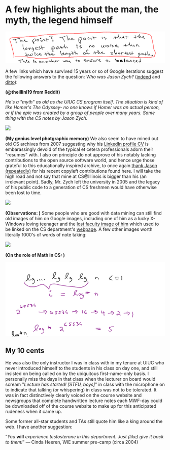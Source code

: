 # A few highlights about the man, the myth, the legend himself

<img src="https://github.com/maxieds/MyProtestToTheIllinoisDMCAActOf2017/blob/master/local-images/rbnotes-the-point3.png" />

A few links which have survived 15 years or so of Google iterations 
suggest the following answers to the question: 
*Who was Jason Zych?* ([indeed](https://www.reddit.com/r/UIUC/comments/6kapwr/who_is_jason_zych/) and [ditto](https://www.facebook.com/UIUC.CS225/posts/i-had-jason-zych-during-his-last-semester-teaching-here-bring-back-the-mountain-/325944075682/)):

**(@theillini19 from Reddit)**

*He's a "myth" as old as the UIUC CS program itself. The situation is kind of like Homer's The Odyssey- no one knows if 
Homer was an actual person, or if the epic was created by a group of people over many years. 
Same thing with the CS notes by Jason Zych.*

<img src="https://github.com/maxieds/MyProtestToTheIllinoisDMCATakedownActOf2017/blob/master/local-images/WhoIs.png" />

**(My genius level photgraphic memory)**
We also seem to have mined out old CS archives from 2007 suggesting why his [LinkedIn profile CV](https://github.com/maxieds/MyProtestToTheIllinoisDMCATakedownActOf2017/blob/master/local-images/LinkedInSnapshot.png) is embarassingly devoid of the typical et cetera professionals adorn their "resumes" with. I also on principle do not approve of his notably lacking contributions to the open source software world, and hence urge those grateful to this educationally inspired archive, to once again [thank Jason (repeatedly)](https://github.com/maxieds/MyProtestToTheIllinoisDMCATakedownActOf2017/blob/master/local-documents/PredatingTheDMCAAtUIUC.md#credit-where-credit-is-due) for his recent copyleft contributions found here. 
I will take the high road and not say that mine at CS@Illinois is bigger than his (an irrelevant point). Sadly, Mr. Zych left the university in 2005 and the legacy of his public code to a generation of CS freshmen would have otherwise been lost to time.

<img src="https://github.com/maxieds/MyProtestToTheIllinoisDMCATakedownActOf2017/blob/master/local-images/DegreeRequirements.png" />

**(Observations: )**
Some people who are good with data mining can still find old images of him on 
Google images, including one of him as a lucky X-Windows loving teenager and 
the [lost faculty image of him](https://cs.illinois.edu/directory/profile/zych) which 
used to be linked on the CS department's [webpage](http://cs.uiuc.edu). A few other 
images worth literally 1000's of words of note taking:

<img src="https://github.com/maxieds/MyProtestToTheIllinoisDMCATakedownActOf2017/blob/master/local-images/kdtree-notes-page1.png" />

**(On the role of Math in CS: )**

<img src="https://github.com/maxieds/MyProtestToTheIllinoisDMCAActOf2017/blob/master/local-images/lecture-notes2.png" />

## My 10 cents

He was also the only instructor I was in class with in my tenure at UIUC who never 
introduced himself to the students in his class on day one, and still insisted on 
being called on by the ubiquitous first-name-only basis. I personally miss the days in that 
class when the lecturer on board would scream "*Lecture has started! [STFU, boys]*" in class 
with the microphone on to indicate that talking (or whispering) in class was not to be tolerated. 
It was in fact distinctively clearly voiced on the course website and newsgroups that complete handwritten 
lecture notes each MWF-day could be downloaded off of the course website to make up for this 
anticipated rudeness when it came up. 

Some former all-star students and TAs still quote him like a king around the web. I have another suggestion:

“*You* **will** *experience testosterone in this department. Just (like) give it back to them!*” — Cinda Heeren, WIE summer pre-camp (circa 2004)
